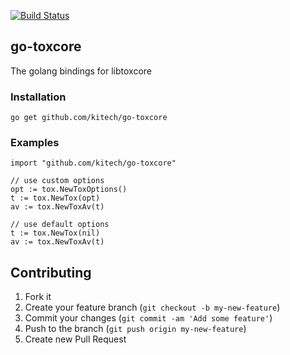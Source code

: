 [![Build Status](https://travis-ci.org/kitech/go-toxcore.svg?branch=master)](https://travis-ci.org/kitech/go-toxcore)

## go-toxcore
The golang bindings for libtoxcore 


### Installation

    go get github.com/kitech/go-toxcore


### Examples

    import "github.com/kitech/go-toxcore"

    // use custom options
    opt := tox.NewToxOptions()
    t := tox.NewTox(opt)
    av := tox.NewToxAv(t)
    
    // use default options
    t := tox.NewTox(nil)
    av := tox.NewToxAv(t)


Contributing
------------
1. Fork it
2. Create your feature branch (``git checkout -b my-new-feature``)
3. Commit your changes (``git commit -am 'Add some feature'``)
4. Push to the branch (``git push origin my-new-feature``)
5. Create new Pull Request

